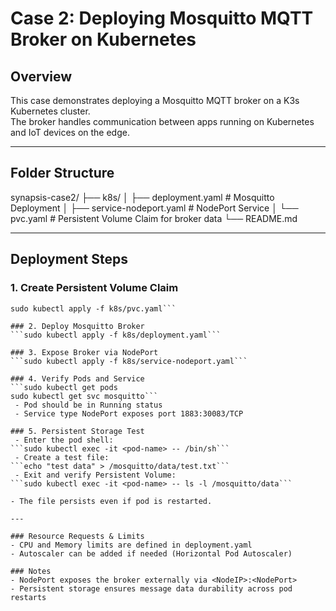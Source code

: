 # Case 2: Deploying Mosquitto MQTT Broker on Kubernetes

## Overview
This case demonstrates deploying a Mosquitto MQTT broker on a K3s Kubernetes cluster.  
The broker handles communication between apps running on Kubernetes and IoT devices on the edge.

---

## Folder Structure
synapsis-case2/
├── k8s/
│ ├── deployment.yaml # Mosquitto Deployment
│ ├── service-nodeport.yaml # NodePort Service
│ └── pvc.yaml # Persistent Volume Claim for broker data
└── README.md

---

## Deployment Steps

### 1. Create Persistent Volume Claim
```
sudo kubectl apply -f k8s/pvc.yaml```

### 2. Deploy Mosquitto Broker
```sudo kubectl apply -f k8s/deployment.yaml```

### 3. Expose Broker via NodePort
```sudo kubectl apply -f k8s/service-nodeport.yaml```

### 4. Verify Pods and Service
```sudo kubectl get pods
sudo kubectl get svc mosquitto```
 - Pod should be in Running status
 - Service type NodePort exposes port 1883:30083/TCP

### 5. Persistent Storage Test
 - Enter the pod shell:
```sudo kubectl exec -it <pod-name> -- /bin/sh```
 - Create a test file:
```echo "test data" > /mosquitto/data/test.txt```
 - Exit and verify Persistent Volume:
```sudo kubectl exec -it <pod-name> -- ls -l /mosquitto/data```

- The file persists even if pod is restarted.

---

### Resource Requests & Limits
- CPU and Memory limits are defined in deployment.yaml
- Autoscaler can be added if needed (Horizontal Pod Autoscaler)

### Notes
- NodePort exposes the broker externally via <NodeIP>:<NodePort>
- Persistent storage ensures message data durability across pod restarts
